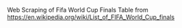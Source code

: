 Web Scraping of Fifa World Cup Finals Table from https://en.wikipedia.org/wiki/List_of_FIFA_World_Cup_finals
